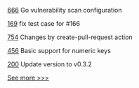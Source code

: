 
[666](https://github.com/hyperledger/fabric-gateway/pull/666) Go vulnerability scan configuration

[169](https://github.com/hyperledger/fabric-admin-sdk/pull/169) fix test case for #166

[754](https://github.com/hyperledger/aries-agent-test-harness/pull/754) Changes by create-pull-request action

[456](https://github.com/hyperledger-labs/private-data-objects/pull/456) Basic support for numeric keys 

[200](https://github.com/hyperledger/fabric-protos/pull/200) Update version to v0.3.2


[See more >>>](https://start-here.hyperledger.org/pull-requests)
